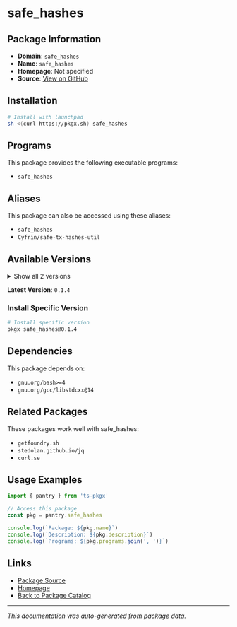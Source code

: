 # safe_hashes

>

## Package Information

- **Domain**: `safe_hashes`
- **Name**: `safe_hashes`
- **Homepage**: Not specified
- **Source**: [View on GitHub](https://github.com/pkgxdev/pantry/tree/main/projects/github.com/Cyfrin/safe-tx-hashes-util/package.yml)

## Installation

```bash
# Install with launchpad
sh <(curl https://pkgx.sh) safe_hashes
```

## Programs

This package provides the following executable programs:

- `safe_hashes`

## Aliases

This package can also be accessed using these aliases:

- `safe_hashes`
- `Cyfrin/safe-tx-hashes-util`

## Available Versions

<details>
<summary>Show all 2 versions</summary>

- `0.1.4`, `0.1.3`

</details>

**Latest Version**: `0.1.4`

### Install Specific Version

```bash
# Install specific version
pkgx safe_hashes@0.1.4
```

## Dependencies

This package depends on:

- `gnu.org/bash>=4`
- `gnu.org/gcc/libstdcxx@14`

## Related Packages

These packages work well with safe_hashes:

- `getfoundry.sh`
- `stedolan.github.io/jq`
- `curl.se`

## Usage Examples

```typescript
import { pantry } from 'ts-pkgx'

// Access this package
const pkg = pantry.safe_hashes

console.log(`Package: ${pkg.name}`)
console.log(`Description: ${pkg.description}`)
console.log(`Programs: ${pkg.programs.join(', ')}`)
```

## Links

- [Package Source](https://github.com/pkgxdev/pantry/tree/main/projects/github.com/Cyfrin/safe-tx-hashes-util/package.yml)
- [Homepage](#)
- [Back to Package Catalog](../package-catalog.md)

---

*This documentation was auto-generated from package data.*

